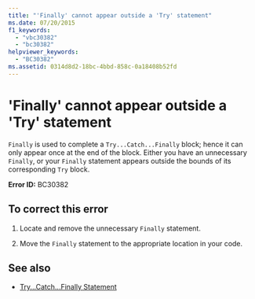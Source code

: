 ```yaml
---
title: "'Finally' cannot appear outside a 'Try' statement"
ms.date: 07/20/2015
f1_keywords: 
  - "vbc30382"
  - "bc30382"
helpviewer_keywords: 
  - "BC30382"
ms.assetid: 0314d8d2-18bc-4bbd-858c-0a18408b52fd
---
```

# 'Finally' cannot appear outside a 'Try' statement
`Finally` is used to complete a `Try...Catch...Finally` block; hence it can only appear once at the end of the block. Either you have an unnecessary `Finally`, or your `Finally` statement appears outside the bounds of its corresponding `Try` block.  
  
 **Error ID:** BC30382  
  
## To correct this error  
  
1. Locate and remove the unnecessary `Finally` statement.  
  
2. Move the `Finally` statement to the appropriate location in your code.  
  
## See also

- [Try...Catch...Finally Statement](../../visual-basic/language-reference/statements/try-catch-finally-statement.md)
